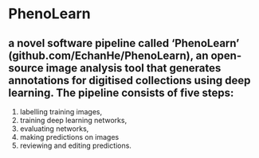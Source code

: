 # PhenoLearn

## a novel software pipeline called ‘PhenoLearn’ (github.com/EchanHe/PhenoLearn), an open-source image analysis tool that generates annotations for digitised collections using deep learning. The pipeline consists of five steps: 


1. labelling training images,
2. training deep learning networks,
3. evaluating networks,
4. making predictions on images
5. reviewing and editing predictions. 
